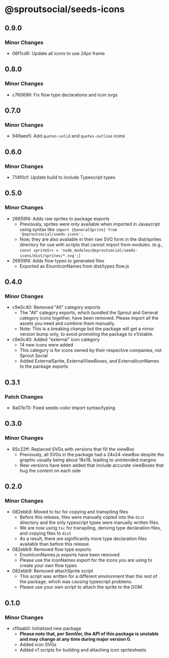 # @sproutsocial/seeds-icons

## 0.9.0

### Minor Changes

- 06f1cd6: Update all icons to use 24px frame

## 0.8.0

### Minor Changes

- c760696: Fix flow type declarations and icon svgs

## 0.7.0

### Minor Changes

- 949aee5: Add `quotes-solid` and `quotes-outline` icons

## 0.6.0

### Minor Changes

- 714f0cf: Update build to include Typescript types

## 0.5.0

### Minor Changes

- 26659f4: Adds raw sprites to package exports
  - Previously, sprites were only available when imported in Javascript using syntax like `import {GeneralSprite} from '@sproutsocial/seeds-icons';`
  - Now, they are also available in their raw SVG form in the dist/sprites directory for use with scripts that cannot import from modules. (e.g., `const spriteSrc = 'node_modules/@sproutsocial/seeds-icons/dist/sprites/*.svg';`)
- 26659f4: Adds flow types to generated files
  - Exported as EnumIconNames from dist/types.flow.js

## 0.4.0

### Minor Changes

- c9e0c40: Removed "All" category exports
  - The "All" category exports, which bundled the Sprout and General category icons together, have been removed. Please import all the assets you need and combine them manually.
  - Note: This is a breaking change but the package will get a minor version bump only, to avoid promoting the package to v1/stable.
- c9e0c40: Added "external" icon category
  - 14 new icons were added
  - This category is for icons owned by their respective companies, not Sprout Social
  - Added ExternalSprite, ExternalViewBoxes, and ExternalIconNames to the package exports

## 0.3.1

### Patch Changes

- 8a07e70: Fixed seeds-color import syntax/typing

## 0.3.0

### Minor Changes

- 85c22ff: Replaced SVGs with versions that fill the viewBox
  - Previously, all SVGs in the package had a 24x24 viewBox despite the graphic usually being about 18x18, leading to unintended margins
  - New versions have been added that include accurate viewBoxes that hug the content on each side

## 0.2.0

### Minor Changes

- 082ebb9: Moved to tsc for copying and transpiling files
  - Before this release, files were manually copied into the `dist` directory and the only typescript types were manually written files.
  - We are now using `tsc` for transpiling, deriving type declaration files, and copying files to `dist`
  - As a result, there are significantly more type declaration files available than before this release.
- 082ebb9: Removed flow type exports
  - EnumIconNames.js exports have been removed
  - Please use the IconNames export for the icons you are using to create your own flow types
- 082ebb9: Removed attachSprite script
  - This script was written for a different environment than the rest of the package, which was causing typescript problems.
  - Please use your own script to attach the sprite to the DOM.

## 0.1.0

### Minor Changes

- cf0aab0: Initialized new package
  - **Please note that, per SemVer, the API of this package is unstable and may change at any time during major version 0.**
  - Added icon SVGs
  - Added v1 scripts for building and attaching icon spritesheets
